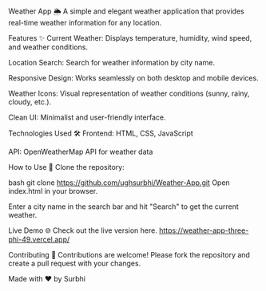 Weather App 🌦️
A simple and elegant weather application that provides real-time weather information for any location.

Features ✨
Current Weather: Displays temperature, humidity, wind speed, and weather conditions.

Location Search: Search for weather information by city name.

Responsive Design: Works seamlessly on both desktop and mobile devices.

Weather Icons: Visual representation of weather conditions (sunny, rainy, cloudy, etc.).

Clean UI: Minimalist and user-friendly interface.

Technologies Used 🛠️
Frontend: HTML, CSS, JavaScript

API: OpenWeatherMap API for weather data

How to Use 🚀
Clone the repository:

bash
git clone https://github.com/ughsurbhi/Weather-App.git
Open index.html in your browser.

Enter a city name in the search bar and hit "Search" to get the current weather.

Live Demo 🌐
Check out the live version here.
https://weather-app-three-phi-49.vercel.app/

Contributing 🤝
Contributions are welcome! Please fork the repository and create a pull request with your changes.

Made with ❤️ by Surbhi
